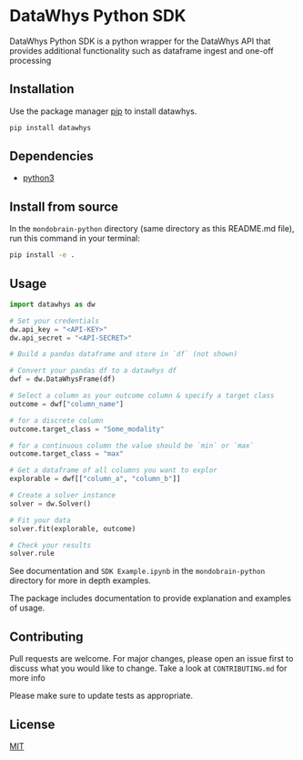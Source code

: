 # DataWhys Python SDK

DataWhys Python SDK is a python wrapper for the DataWhys API that provides additional functionality such as dataframe ingest and one-off processing

## Installation

Use the package manager [pip](https://pip.pypa.io/en/stable/) to install datawhys.

```bash
pip install datawhys
```

## Dependencies

- [python3](https://www.python.org/downloads/)

## Install from source

In the `mondobrain-python` directory (same directory as this README.md file), run this command in your terminal:
```bash
pip install -e .
```

## Usage
```python
import datawhys as dw

# Set your credentials
dw.api_key = "<API-KEY>"
dw.api_secret = "<API-SECRET>"

# Build a pandas dataframe and store in `df` (not shown)

# Convert your pandas df to a datawhys df
dwf = dw.DataWhysFrame(df)

# Select a column as your outcome column & specify a target class
outcome = dwf["column_name"]

# for a discrete column
outcome.target_class = "Some_modality"

# for a continuous column the value should be `min` or `max`
outcome.target_class = "max"

# Get a dataframe of all columns you want to explor
explorable = dwf[["column_a", "column_b"]]

# Create a solver instance
solver = dw.Solver()

# Fit your data
solver.fit(explorable, outcome)

# Check your results
solver.rule
```

See documentation and `SDK Example.ipynb` in the `mondobrain-python` directory for more in depth examples.

The package includes documentation to provide explanation and examples of usage.

## Contributing
Pull requests are welcome. For major changes, please open an issue first to discuss what you would like to change. Take a look at `CONTRIBUTING.md` for more info

Please make sure to update tests as appropriate.

## License
[MIT](https://choosealicense.com/licenses/mit/)